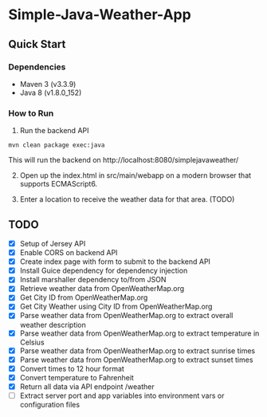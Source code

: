 # Simple-Java-Weather-App

## Quick Start

### Dependencies

- Maven 3 (v3.3.9)
- Java 8 (v1.8.0_152)

### How to Run

1. Run the backend API

`mvn clean package exec:java`

This will run the backend on http://localhost:8080/simplejavaweather/ 

2. Open up the index.html in src/main/webapp on a modern browser that supports ECMAScript6.

3. Enter a location to receive the weather data for that area. (TODO)


## TODO

- [x] Setup of Jersey API
- [x] Enable CORS on backend API
- [x] Create index page with form to submit to the backend API
- [x] Install Guice dependency for dependency injection
- [x] Install marshaller dependency to/from JSON
- [x] Retrieve weather data from OpenWeatherMap.org
- [x] Get City ID from OpenWeatherMap.org
- [x] Get City Weather using City ID from OpenWeatherMap.org
- [x] Parse weather data from OpenWeatherMap.org to extract overall weather description
- [x] Parse weather data from OpenWeatherMap.org to extract temperature in Celsius
- [x] Parse weather data from OpenWeatherMap.org to extract sunrise times
- [x] Parse weather data from OpenWeatherMap.org to extract sunset times
- [x] Convert times to 12 hour format
- [x] Convert temperature to Fahrenheit
- [x] Return all data via API endpoint /weather
- [ ] Extract server port and app variables into environment vars or configuration files
